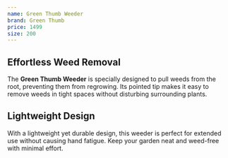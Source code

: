 ```yaml
---
name: Green Thumb Weeder
brand: Green Thumb
price: 1499
size: 200
---
```


## Effortless Weed Removal  

The **Green Thumb Weeder** is specially designed to pull weeds from the root, preventing them from regrowing. Its pointed tip makes it easy to remove weeds in tight spaces without disturbing surrounding plants.

## Lightweight Design  

With a lightweight yet durable design, this weeder is perfect for extended use without causing hand fatigue. Keep your garden neat and weed-free with minimal effort.
